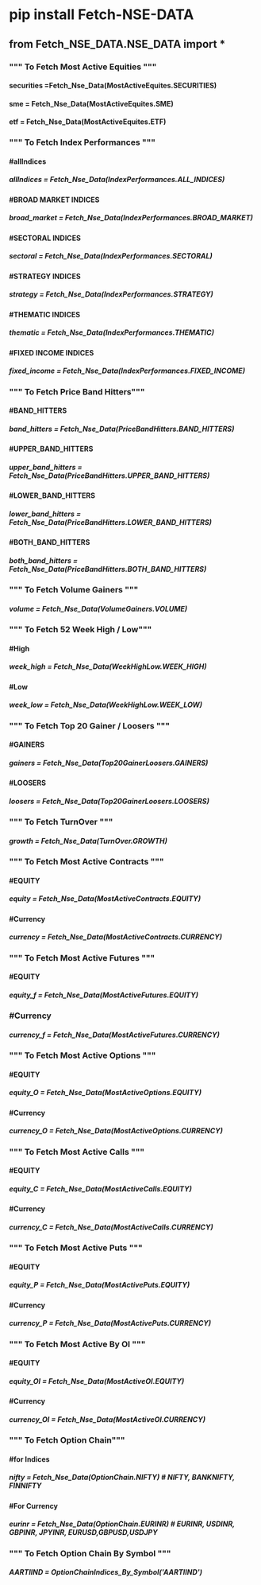 # pip install Fetch-NSE-DATA

## from Fetch_NSE_DATA.NSE_DATA import * 

### """ To Fetch Most Active Equities """	
#### securities =Fetch_Nse_Data(MostActiveEquites.SECURITIES)	
#### sme = Fetch_Nse_Data(MostActiveEquites.SME)	
#### etf = Fetch_Nse_Data(MostActiveEquites.ETF)	

### """ To Fetch Index Performances """	

####  #allIndices	
##### allIndices = Fetch_Nse_Data(IndexPerformances.ALL_INDICES)	

#### #BROAD MARKET INDICES	
##### broad_market = Fetch_Nse_Data(IndexPerformances.BROAD_MARKET)	

#### #SECTORAL INDICES	
##### sectoral = Fetch_Nse_Data(IndexPerformances.SECTORAL)	

#### #STRATEGY INDICES	
##### strategy = Fetch_Nse_Data(IndexPerformances.STRATEGY)	

#### #THEMATIC INDICES	
##### thematic = Fetch_Nse_Data(IndexPerformances.THEMATIC)	

#### #FIXED INCOME INDICES	
##### fixed_income = Fetch_Nse_Data(IndexPerformances.FIXED_INCOME)	

### """  To Fetch Price Band Hitters"""	

#### #BAND_HITTERS	
##### band_hitters = Fetch_Nse_Data(PriceBandHitters.BAND_HITTERS)	

#### #UPPER_BAND_HITTERS	
##### upper_band_hitters = Fetch_Nse_Data(PriceBandHitters.UPPER_BAND_HITTERS)	

#### #LOWER_BAND_HITTERS	
##### lower_band_hitters = Fetch_Nse_Data(PriceBandHitters.LOWER_BAND_HITTERS)	

#### #BOTH_BAND_HITTERS	
##### both_band_hitters = Fetch_Nse_Data(PriceBandHitters.BOTH_BAND_HITTERS)	

### """  To Fetch Volume Gainers """	
##### volume = Fetch_Nse_Data(VolumeGainers.VOLUME)	

### """ To Fetch 52 Week High / Low"""	

#### #High	
##### week_high = Fetch_Nse_Data(WeekHighLow.WEEK_HIGH)

#### #Low
##### week_low = Fetch_Nse_Data(WeekHighLow.WEEK_LOW)

### """ To Fetch Top 20 Gainer / Loosers """
#### #GAINERS
##### gainers = Fetch_Nse_Data(Top20GainerLoosers.GAINERS)

#### #LOOSERS
##### loosers = Fetch_Nse_Data(Top20GainerLoosers.LOOSERS)

### """ To Fetch TurnOver """
##### growth = Fetch_Nse_Data(TurnOver.GROWTH)

### """ To Fetch Most Active Contracts """
#### #EQUITY
##### equity = Fetch_Nse_Data(MostActiveContracts.EQUITY)

#### #Currency
##### currency = Fetch_Nse_Data(MostActiveContracts.CURRENCY)

### """ To Fetch Most Active Futures """
#### #EQUITY
##### equity_f = Fetch_Nse_Data(MostActiveFutures.EQUITY)

### #Currency
##### currency_f = Fetch_Nse_Data(MostActiveFutures.CURRENCY)

### """ To Fetch Most Active Options """
#### #EQUITY
##### equity_O = Fetch_Nse_Data(MostActiveOptions.EQUITY)

#### #Currency
##### currency_O = Fetch_Nse_Data(MostActiveOptions.CURRENCY)

### """ To Fetch Most Active Calls """
####  #EQUITY
##### equity_C = Fetch_Nse_Data(MostActiveCalls.EQUITY)

####  #Currency
##### currency_C = Fetch_Nse_Data(MostActiveCalls.CURRENCY)

### """ To Fetch Most Active Puts """
#### #EQUITY
##### equity_P = Fetch_Nse_Data(MostActivePuts.EQUITY)

#### #Currency
##### currency_P = Fetch_Nse_Data(MostActivePuts.CURRENCY)

### """ To Fetch Most Active By OI """
#### #EQUITY
##### equity_OI = Fetch_Nse_Data(MostActiveOI.EQUITY)

#### #Currency
##### currency_OI = Fetch_Nse_Data(MostActiveOI.CURRENCY)

### """ To Fetch Option Chain"""

#### #for Indices
##### nifty = Fetch_Nse_Data(OptionChain.NIFTY) # NIFTY, BANKNIFTY, FINNIFTY

#### #For Currency
##### eurinr = Fetch_Nse_Data(OptionChain.EURINR) # EURINR, USDINR, GBPINR, JPYINR, EURUSD,GBPUSD,USDJPY

### """ To Fetch Option Chain By Symbol """
##### AARTIIND = OptionChainIndices_By_Symbol('AARTIIND')
